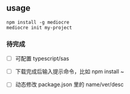 

## usage
```
npm install -g mediocre
mediocre init my-project
```

### 待完成

- [ ] 可配置 typescript/sas
- [ ] 下载完成后输入提示命令，比如 npm install ~
- [ ] 动态修改 package.json 里的 name/ver/desc

